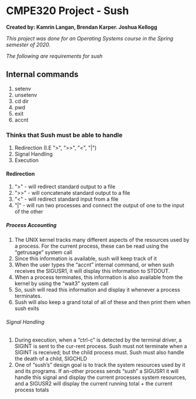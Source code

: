 # CMPE320 Project - Sush
**Created by: Kamrin Langan, Brendan Karper. Joshua Kellogg**

*This project was done for an Operating Systems course in the Spring semester of 2020.*

*The following are requirements for sush*

## Internal commands
1. setenv
2. unsetenv
3. cd dir
4. pwd
5. exit
6. accnt


### Thinks that Sush must be able to handle
1. Redirection (I.E ">", ">>", "<", "|")
2. Signal Handling
3. Execution


#### Redirection
1. ">" - will redirect standard output to a file
2. ">>" - will concatenate standard output to a file
3. "<" - will redirect standard input from a file
4. "|" - will run two processes and connect the output of one to the input of the other


##### Process Accounting
1. The UNIX kernel tracks many different aspects of the resources used by a process.  For the current process, these can be read using the “getrusage” system call
2. Since this information is available, sush will keep track of it
3. When the user types the “accnt” internal command, or when sush receives the SIGUSR1, it will display this information to STDOUT.
4. When a process terminates, this information is also available from the kernel by using the “wait3” system call
5. So, sush will read this information and display it whenever a process terminates.
6. Sush will also keep a grand total of all of these and then print them when sush exits


###### Signal Handling
1. During execution, when a “ctrl-c” is detected by the terminal driver, a SIGINT is sent to the cur-rent process.  Sush must not terminate when a SIGINT is received; but the child process must.  Sush must also handle the death of a child, SIGCHLD
2. One of “sush’s” design goal is to track the system resources used by it and its programs.  If an-other process sends “sush” a SIGUSR1 it will handle this signal and display the current processes system resources, and a SIGUSR2 will display the current running total + the current process totals

